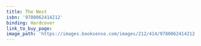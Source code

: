 ```yaml
---
title: The Nest
isbn: '9780062414212'
binding: Hardcover
link_to_buy_page:
image_path: 'https://images.booksense.com/images/212/414/9780062414212.jpg'
---
```




